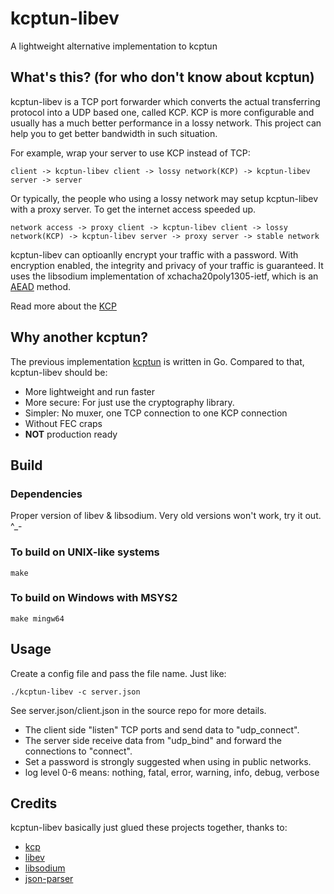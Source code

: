 # kcptun-libev
A lightweight alternative implementation to kcptun

## What's this? (for who don't know about kcptun)
kcptun-libev is a TCP port forwarder which converts the actual transferring protocol into a UDP based one, called KCP.
KCP is more configurable and usually has a much better performance in a lossy network. This project can help you to get better bandwidth in such situation.

For example, wrap your server to use KCP instead of TCP:
```
client -> kcptun-libev client -> lossy network(KCP) -> kcptun-libev server -> server
```

Or typically, the people who using a lossy network may setup kcptun-libev with a proxy server. To get the internet access speeded up.
```
network access -> proxy client -> kcptun-libev client -> lossy network(KCP) -> kcptun-libev server -> proxy server -> stable network
```

kcptun-libev can optioanlly encrypt your traffic with a password. With encryption enabled, the integrity and privacy of your traffic is guaranteed. It uses the libsodium implementation of xchacha20poly1305-ietf, which is an [AEAD](https://en.wikipedia.org/wiki/Authenticated_encryption) method.

Read more about the [KCP](https://github.com/skywind3000/kcp/blob/master/README.en.md)

## Why another kcptun?
The previous implementation [kcptun](https://github.com/xtaci/kcptun) is written in Go.
Compared to that, kcptun-libev should be:
- More lightweight and run faster
- More secure: For just use the cryptography library.
- Simpler: No muxer, one TCP connection to one KCP connection
- Without FEC craps
- **NOT** production ready

## Build
### Dependencies
Proper version of libev & libsodium. Very old versions won't work, try it out. ^_-

### To build on UNIX-like systems
```
make
```

### To build on Windows with MSYS2
```
make mingw64
```

## Usage
Create a config file and pass the file name. Just like:
```
./kcptun-libev -c server.json
```
See server.json/client.json in the source repo for more details.
- The client side "listen" TCP ports and send data to "udp_connect".
- The server side receive data from "udp_bind" and forward the connections to "connect".
- Set a password is strongly suggested when using in public networks.
- log level 0-6 means: nothing, fatal, error, warning, info, debug, verbose

## Credits
kcptun-libev basically just glued these projects together, thanks to:
- [kcp](https://github.com/skywind3000/kcp)
- [libev](http://software.schmorp.de/pkg/libev.html)
- [libsodium](https://github.com/jedisct1/libsodium)
- [json-parser](https://github.com/udp/json-parser)
